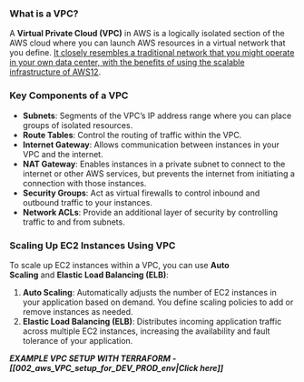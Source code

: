### What is a VPC?

A **Virtual Private Cloud (VPC)** in AWS is a logically isolated section of the AWS cloud where you can launch AWS resources in a virtual network that you define. [It closely resembles a traditional network that you might operate in your own data center, with the benefits of using the scalable infrastructure of AWS](https://docs.aws.amazon.com/vpc/latest/userguide/what-is-amazon-vpc.html)[1](https://docs.aws.amazon.com/vpc/latest/userguide/what-is-amazon-vpc.html)[2](https://docs.aws.amazon.com/vpc/latest/userguide/how-it-works.html).

### Key Components of a VPC

- **Subnets**: Segments of the VPC’s IP address range where you can place groups of isolated resources.
- **Route Tables**: Control the routing of traffic within the VPC.
- **Internet Gateway**: Allows communication between instances in your VPC and the internet.
- **NAT Gateway**: Enables instances in a private subnet to connect to the internet or other AWS services, but prevents the internet from initiating a connection with those instances.
- **Security Groups**: Act as virtual firewalls to control inbound and outbound traffic to your instances.
- **Network ACLs**: Provide an additional layer of security by controlling traffic to and from subnets.

### Scaling Up EC2 Instances Using VPC

To scale up EC2 instances within a VPC, you can use **Auto Scaling** and **Elastic Load Balancing (ELB)**:

1. **Auto Scaling**: Automatically adjusts the number of EC2 instances in your application based on demand. You define scaling policies to add or remove instances as needed.
2. **Elastic Load Balancing (ELB)**: Distributes incoming application traffic across multiple EC2 instances, increasing the availability and fault tolerance of your application.

***EXAMPLE VPC SETUP WITH TERRAFORM - [[002_aws_VPC_setup_for_DEV_PROD_env|Click here]]***